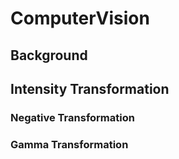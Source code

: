 # ComputerVision

## Background


## Intensity Transformation
### Negative Transformation
### Gamma Transformation
